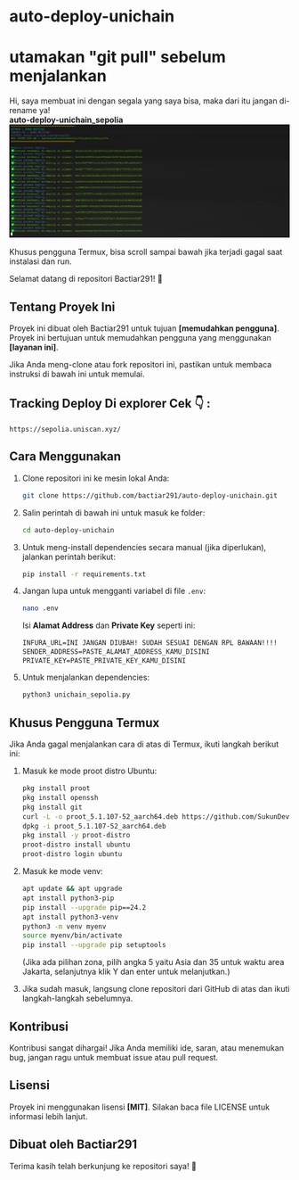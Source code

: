 # auto-deploy-unichain
# utamakan "git pull" sebelum menjalankan
Hi, saya membuat ini dengan segala yang saya bisa, maka dari itu jangan di-rename ya!  
**auto-deploy-unichain_sepolia**  
![Gambar](https://raw.githubusercontent.com/bactiar291/auto-deploy-unichain/main/deploy.png)

Khusus pengguna Termux, bisa scroll sampai bawah jika terjadi gagal saat instalasi dan run.

Selamat datang di repositori Bactiar291! 🎉

## Tentang Proyek Ini
Proyek ini dibuat oleh Bactiar291 untuk tujuan **[memudahkan pengguna]**.  
Proyek ini bertujuan untuk memudahkan pengguna yang menggunakan **[layanan ini]**.

Jika Anda meng-clone atau fork repositori ini, pastikan untuk membaca instruksi di bawah ini untuk memulai.

## Tracking Deploy Di explorer Cek 👇 :

    https://sepolia.uniscan.xyz/

## Cara Menggunakan
1. Clone repositori ini ke mesin lokal Anda:
    ```bash
    git clone https://github.com/bactiar291/auto-deploy-unichain.git
    ```

2. Salin perintah di bawah ini untuk masuk ke folder:
    ```bash
    cd auto-deploy-unichain
    ```

3. Untuk meng-install dependencies secara manual (jika diperlukan), jalankan perintah berikut:
    ```bash
    pip install -r requirements.txt
    ```

4. Jangan lupa untuk mengganti variabel di file `.env`:
    ```bash
    nano .env
    ```
    Isi **Alamat Address** dan **Private Key** seperti ini:

    ```
    INFURA_URL=INI JANGAN DIUBAH! SUDAH SESUAI DENGAN RPL BAWAAN!!!!
    SENDER_ADDRESS=PASTE_ALAMAT_ADDRESS_KAMU_DISINI
    PRIVATE_KEY=PASTE_PRIVATE_KEY_KAMU_DISINI
    ```

6. Untuk menjalankan dependencies:
    ```bash
    python3 unichain_sepolia.py
    ```

## Khusus Pengguna Termux
Jika Anda gagal menjalankan cara di atas di Termux, ikuti langkah berikut ini:

1. Masuk ke mode proot distro Ubuntu:
    ```bash
    pkg install proot
    pkg install openssh
    pkg install git
    curl -L -o proot_5.1.107-52_aarch64.deb https://github.com/SukunDev/termux-proot/raw/main/proot_5.1.107-52_aarch64.deb
    dpkg -i proot_5.1.107-52_aarch64.deb
    pkg install -y proot-distro
    proot-distro install ubuntu
    proot-distro login ubuntu
    ```

2. Masuk ke mode venv:
    ```bash
    apt update && apt upgrade
    apt install python3-pip
    pip install --upgrade pip==24.2
    apt install python3-venv
    python3 -m venv myenv
    source myenv/bin/activate
    pip install --upgrade pip setuptools
    ```

    (Jika ada pilihan zona, pilih angka 5 yaitu Asia dan 35 untuk waktu area Jakarta, selanjutnya klik Y dan enter untuk melanjutkan.)

3. Jika sudah masuk, langsung clone repositori dari GitHub di atas dan ikuti langkah-langkah sebelumnya.

## Kontribusi
Kontribusi sangat dihargai! Jika Anda memiliki ide, saran, atau menemukan bug, jangan ragu untuk membuat issue atau pull request.

## Lisensi
Proyek ini menggunakan lisensi **[MIT]**. Silakan baca file LICENSE untuk informasi lebih lanjut.

## Dibuat oleh Bactiar291
Terima kasih telah berkunjung ke repositori saya! 🚀
